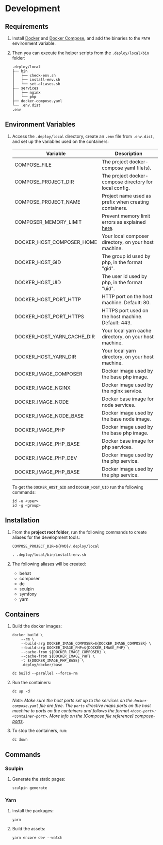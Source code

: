 # Development

## Requirements

1. Install [Docker][docker-install] and [Docker Compose][compose-install], and
   add the binaries to the `PATH` environment variable.

2. Then you can execute the helper scripts from the `.deploy/local/bin` folder:

    ```
    .deploy/local
    ├── bin
    │   ├── check-env.sh
    │   ├── install-env.sh
    │   └── set-aliases.sh
    ├── services
    │   ├── nginx
    │   └── php
    ├── docker-compose.yaml
    └── .env.dist
    .env
    ```

## Environment Variables

1. Access the `.deploy/local` directory, create an `.env` file from `.env.dist`,
   and set up the variables used on the containers:

    | Variable                   | Description                                            |
    | -------------------------- | ------------------------------------------------------ |
    | COMPOSE_FILE               | The project docker-compose yaml file(s).               |
    | COMPOSE_PROJECT_DIR        | The project docker-compose directory for local config. |
    | COMPOSE_PROJECT_NAME       | Project name used as prefix when creating containers.  |
    | COMPOSER_MEMORY_LIMIT      | Prevent memory limit errors as explained [here][memory-limit-errors]. |
    | DOCKER_HOST_COMPOSER_HOME  | Your local composer directory, on your host machine.   |
    | DOCKER_HOST_GID            | The group id used by php, in the format "gid".         |
    | DOCKER_HOST_UID            | The user id used by php, in the format "uid".          |
    | DOCKER_HOST_PORT_HTTP      | HTTP port on the host machine. Default: 80.            |
    | DOCKER_HOST_PORT_HTTPS     | HTTPS port used on the host machine. Default: 443.     |
    | DOCKER_HOST_YARN_CACHE_DIR | Your local yarn cache directory, on your host machine. |
    | DOCKER_HOST_YARN_DIR       | Your local yarn directory, on your host machine.       |
    | DOCKER_IMAGE_COMPOSER      | Docker image used by the base php image.               |
    | DOCKER_IMAGE_NGINX         | Docker image used by the nginx service.                |
    | DOCKER_IMAGE_NODE          | Docker base image for node services.                   |
    | DOCKER_IMAGE_NODE_BASE     | Docker image used by the base node image.              |
    | DOCKER_IMAGE_PHP           | Docker image used by the base php image.               |
    | DOCKER_IMAGE_PHP_BASE      | Docker base image for php services.                    |
    | DOCKER_IMAGE_PHP_DEV       | Docker image used by the php service.                  |
    | DOCKER_IMAGE_PHP_BASE      | Docker image used by the php service.                  |

    To get the `DOCKER_HOST_GID` and `DOCKER_HOST_UID` run the following
    commands:

    ```
    id -u <user>
    id -g <group>
    ```

## Installation

1. From the **project root folder**, run the following commands to create
   aliases for the development tools:

    ```
    COMPOSE_PROJECT_DIR=${PWD}/.deploy/local

    . .deploy/local/bin/install-env.sh
    ```

1. The following aliases will be created:

    * behat
    * composer
    * dc
    * sculpin
    * symfony
    * yarn

## Containers

1. Build the docker images:

    ```
    docker build \
        --rm \
        --build-arg DOCKER_IMAGE_COMPOSER=${DOCKER_IMAGE_COMPOSER} \
        --build-arg DOCKER_IMAGE_PHP=${DOCKER_IMAGE_PHP} \
        --cache-from ${DOCKER_IMAGE_COMPOSER} \
        --cache-from ${DOCKER_IMAGE_PHP} \
        -t ${DOCKER_IMAGE_PHP_BASE} \
        .deploy/docker/base

    dc build --parallel --force-rm
    ```

1. Run the containers:

    ```
    dc up -d
    ```

   _Note: Make sure the host ports set up to the services on the
   `docker-compose.yaml` file are free. The `ports` directive maps ports on the
   host machine to ports on the containers and follows the format
   `<host-port>:<container-port>`. More info on the [Compose file reference]
   [compose-ports]._

1. To stop the containers, run:

    ```
    dc down
    ```

## Commands

### Sculpin

1. Generate the static pages:

    ```
    sculpin generate
    ```

### Yarn

1. Install the packages:

    ```
    yarn
    ```

1. Build the assets:

    ```
    yarn encore dev --watch
    ```

[compose-install]: https://docs.docker.com/compose/install/
[compose-ports]: https://docs.docker.com/compose/compose-file/#ports
[docker-install]: https://docs.docker.com/install/
[memory-limit-errors]: https://getcomposer.org/doc/articles/troubleshooting.md#memory-limit-errors
